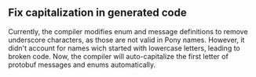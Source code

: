 ## Fix capitalization in generated code

Currently, the compiler modifies enum and message definitions to remove underscore characters, as those are not valid in Pony names. However, it didn't account for names wich started with lowercase letters, leading to broken code. Now, the compiler will auto-capitalize the first letter of protobuf messages and enums automatically.
